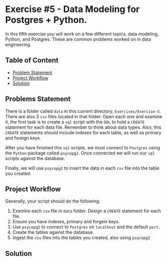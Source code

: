 # Exercise #5 - Data Modeling for Postgres + Python.

In this fifth exercise you will work on a few different topics,
data modeling, Python, and Postgres. These are common problems worked 
on in data engineering.

## Table of Content

- [Problem Statement](#problems-statement)
- [Project Workflow](#project-workflow)
- [Solution](#solution)

## Problems Statement

There is a folder called `data` in this current directory, `Exercises/Exercise-5`. There are also
3 `csv` files located in that folder. Open each one and examine it, the  first task is to create a `sql` script with the `DDL` to hold a `CREATE` statement for each data file. Remember to think about data types. Also, this `CREATE` statements should include indexes for each table, as well as primary and foreign keys.

After you have finished this `sql` scripts, we must connect to `Postgres` using the `Python` package
called `psycopg2`. Once connected we will run our `sql` scripts against the database.

Finally, we will use `psycopg2` to insert the data in each `csv` file into the table you created.

## Project Workflow

Generally, your script should do the following:

1. Examine each `csv` file in `data` folder. Design a `CREATE` statement for each file.
2. Ensure you have indexes, primary and forgein keys.
3. Use `psycopg2` to connect to `Postgres` on `localhost` and the default `port`.
4. Create the tables against the database.
5. Ingest the `csv` files into the tables you created, also using `psycopg2`

## Solution
